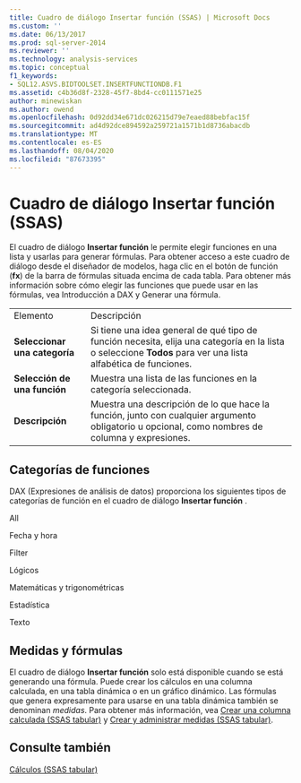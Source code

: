 ```yaml
---
title: Cuadro de diálogo Insertar función (SSAS) | Microsoft Docs
ms.custom: ''
ms.date: 06/13/2017
ms.prod: sql-server-2014
ms.reviewer: ''
ms.technology: analysis-services
ms.topic: conceptual
f1_keywords:
- SQL12.ASVS.BIDTOOLSET.INSERTFUNCTIONDB.F1
ms.assetid: c4b36d8f-2328-45f7-8bd4-cc0111571e25
author: minewiskan
ms.author: owend
ms.openlocfilehash: 0d92dd34e671dc026215d79e7eaed88bebfac15f
ms.sourcegitcommit: ad4d92dce894592a259721a1571b1d8736abacdb
ms.translationtype: MT
ms.contentlocale: es-ES
ms.lasthandoff: 08/04/2020
ms.locfileid: "87673395"
---
```

# <a name="insert-function-dialog-box-ssas"></a>Cuadro de diálogo Insertar función (SSAS)
  El cuadro de diálogo **Insertar función** le permite elegir funciones en una lista y usarlas para generar fórmulas. Para obtener acceso a este cuadro de diálogo desde el diseñador de modelos, haga clic en el botón de función (**fx**) de la barra de fórmulas situada encima de cada tabla. Para obtener más información sobre cómo elegir las funciones que puede usar en las fórmulas, vea Introducción a DAX y Generar una fórmula.  
  
|||  
|-|-|  
|Elemento|Descripción|  
|**Seleccionar una categoría**|Si tiene una idea general de qué tipo de función necesita, elija una categoría en la lista o seleccione **Todos** para ver una lista alfabética de funciones.|  
|**Selección de una función**|Muestra una lista de las funciones en la categoría seleccionada.|  
|**Descripción**|Muestra una descripción de lo que hace la función, junto con cualquier argumento obligatorio u opcional, como nombres de columna y expresiones.|  
  
## <a name="function-categories"></a>Categorías de funciones  
 DAX (Expresiones de análisis de datos) proporciona los siguientes tipos de categorías de función en el cuadro de diálogo **Insertar función** .  
  
 All  
  
 Fecha y hora  
  
 Filter  
  
 Lógicos  
  
 Matemáticas y trigonométricas  
  
 Estadística  
  
 Texto  
  
## <a name="measures-and-formulas"></a>Medidas y fórmulas  
 El cuadro de diálogo **Insertar función** solo está disponible cuando se está generando una fórmula. Puede crear los cálculos en una columna calculada, en una tabla dinámica o en un gráfico dinámico. Las fórmulas que genera expresamente para usarse en una tabla dinámica también se denominan *medidas*. Para obtener más información, vea [Crear una columna calculada &#40;SSAS tabular&#41;](tabular-models/ssas-calculated-columns-create-a-calculated-column.md) y [Crear y administrar medidas &#40;SSAS tabular&#41;](tabular-models/measures-ssas-tabular.md).  
  
## <a name="see-also"></a>Consulte también  
 [Cálculos &#40;SSAS tabular&#41;](tabular-models/calculations-ssas-tabular.md)  
  
  
